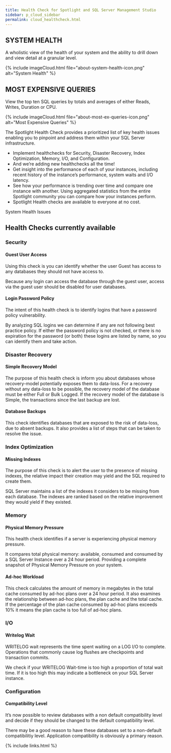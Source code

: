 ```yaml
---
title: Health Check for Spotlight and SQL Server Management Studio
sidebar: p_cloud_sidebar
permalink: cloud_healthcheck.html
---
```



## SYSTEM HEALTH

A wholistic view of the health of your system and the ability to drill down and view detail at a granular level.

{% include imageCloud.html file="about-system-health-icon.png" alt="System Health" %}


## MOST EXPENSIVE QUERIES

View the top ten SQL queries by totals and averages of either Reads, Writes, Duration or CPU.

{% include imageCloud.html file="about-most-ex-queries-icon.png" alt="Most Expensive Queries" %}


The Spotlight Health Check provides a prioritized list of key health issues enabling you to pinpoint and address them within your SQL Server infrastructure.

* Implement healthchecks for Security, Disaster Recovery, Index Optimization, Memory, I/O, and Configuration.
* And we’re adding new healthchecks all the time!
* Get insight into the performance of each of your instances, including recent history of the instance’s performance, system waits and I/O latency.
* See how your performance is trending over time and compare one instance with another. Using aggregated statistics from the entire Spotlight community you can compare how your instances perform.
* Spotlight Health checks are available to everyone at no cost.

System Health Issues

## Health Checks currently available

### Security

#### Guest User Access
Using this check is you can identify whether the user Guest has access to any databases they should not have access to.

Because any login can access the database through the guest user, access via the guest user should be disabled for user databases.

#### Login Password Policy
The intent of this health check is to identify logins that have a password policy vulnerability.

By analyzing SQL logins we can determine if any are not following best practice policy. If either the password policy is not checked, or there is no expiration for the password (or both) these logins are listed by name, so you can identify them and take action.

### Disaster Recovery

#### Simple Recovery Model
The purpose of this health check is inform you about databases whose recovery-model potentially exposes them to data-loss.
For a recovery without any data-loss to be possible, the recovery model of the database must be either Full or Bulk Logged. If the recovery model of the database is Simple, the transactions since the last backup are lost.

#### Database Backups
This check identifies databases that are exposed to the risk of data-loss, due to absent backups.
It also provides a list of steps that can be taken to resolve the issue.


### Index Optimization

#### Missing Indexes
The purpose of this check is to alert the user to the presence of missing indexes, the relative impact their creation may yield and the SQL required to create them.

SQL Server maintains a list of the indexes it considers to be missing from each database. The indexes are ranked based on the relative improvement they would yield if they existed.

### Memory

#### Physical Memory Pressure
This health check identifies if a server is experiencing physical memory pressure.

It compares total physical memory: available, consumed and consumed by a SQL Server Instance over a 24 hour period. Providing a complete snapshot of Physical Memory Pressure on your system.

#### Ad-hoc Workload
This check calculates the amount of memory in megabytes in the total cache consumed by ad-hoc plans over a 24 hour period. It also examines the relationship between ad-hoc plans, the plan cache and the total cache. If the percentage of the plan cache consumed by ad-hoc plans exceeds 10% it means the plan cache is too full of ad-hoc plans.

### I/O

#### Writelog Wait
WRITELOG wait represents the time spent waiting on a LOG I/O to complete. Operations that commonly cause log flushes are checkpoints and transaction commits.

We check if your WRITELOG Wait-time is too high a proportion of total wait time. If it is too high this may indicate a bottleneck on your SQL Server instance.

### Configuration

#### Compatibility Level
It’s now possible to review databases with a non default compatibility level and decide if they should be changed to the default compatibility level.

There may be a good reason to have these databases set to a non-default compatibilitiy level. Application compatibility is obviously a primary reason.



{% include links.html %}
